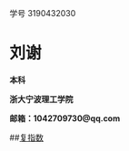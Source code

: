 学号 3190432030   

  <tr>
    <td width="75%">
      <h1>刘谢</h1>
      <p><b>本科</b></p>
      <p><b>浙大宁波理工学院</b></p>
      <p><b>邮箱：1042709730@qq.com</b></p>
    
  


##[复指数](https://github.com/Lx-7/lx/blob/master/%E5%A4%8D%E6%8C%87%E6%95%B0.py)

